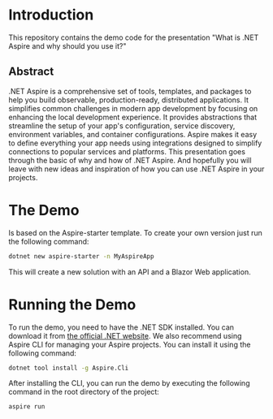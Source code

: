 # Introduction 
This repository contains the demo code for the presentation "What is .NET Aspire and why should you use it?"

## Abstract
.NET Aspire is a comprehensive set of tools, templates, and packages to help you build observable, production-ready, distributed applications. It simplifies common challenges in modern app development by focusing on enhancing the local development experience. It provides abstractions that streamline the setup of your app's configuration, service discovery, environment variables, and container configurations. Aspire makes it easy to define everything your app needs using integrations designed to simplify connections to popular services and platforms.
This presentation goes through the basic of why and how of .NET Aspire. And hopefully you will leave with new ideas and inspiration of how you can use .NET Aspire in your projects.

# The Demo
Is based on the Aspire-starter template. To create your own version just run the following command:

```bash
dotnet new aspire-starter -n MyAspireApp
```

This will create a new solution with an API and a Blazor Web application.

# Running the Demo
To run the demo, you need to have the .NET SDK installed. You can download it from [the official .NET website](https://dotnet.microsoft.com/download).
We also recommend using Aspire CLI for managing your Aspire projects. You can install it using the following command:

```bash
dotnet tool install -g Aspire.Cli
```
After installing the CLI, you can run the demo by executing the following command in the root directory of the project:

```bash
aspire run
```

